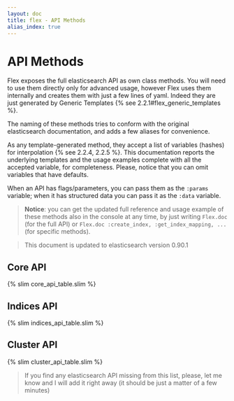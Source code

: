 ```yaml
---
layout: doc
title: flex - API Methods
alias_index: true
---
```


# API Methods

Flex exposes the full elasticsearch API as own class methods. You will need to use them directly only for advanced usage, however Flex uses them internally and creates them with just a few lines of yaml. Indeed they are just generated by Generic Templates {% see 2.2.1#flex_generic_templates %}.

The naming of these methods tries to conform with the original elasticsearch documentation, and adds a few aliases for convenience.

As any template-generated method, they accept a list of variables (hashes) for interpolation {% see 2.2.4, 2.2.5 %}. This documentation reports the underlying templates and the usage examples complete with all the accepted variable, for completeness. Please, notice that you can omit variables that have defaults.

When an API has flags/parameters, you can pass them as the `:params` variable; when it has structured data you can pass it as the `:data` variable.

> __Notice__: you can get the updated full reference and usage example of these methods also in the console at any time, by just writing `Flex.doc` (for the full API) or `Flex.doc :create_index, :get_index_mapping, ...` (for specific methods).

> This document is updated to elasticsearch version 0.90.1


## Core API

{% slim core_api_table.slim %}

## Indices API

{% slim indices_api_table.slim %}

## Cluster API

{% slim cluster_api_table.slim %}

> If you find any elasticsearch API missing from this list, please, let me know and I will add it right away (it should be just a matter of a few minutes)

